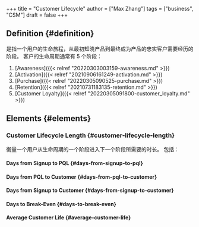 +++
title = "Customer Lifecycle"
author = ["Max Zhang"]
tags = ["business", "CSM"]
draft = false
+++

## Definition {#definition}

是指一个用户的生命旅程，从最初知晓产品到最终成为产品的忠实客户需要经历的阶段。
客户的生命周期通常有 5 个阶段：

1.  [Awareness]({{< relref "20220303003159-awareness.md" >}})
2.  [Activation]({{< relref "20210906161249-activation.md" >}})
3.  [Purchase]({{< relref "20220305090525-purchase.md" >}})
4.  [Retention]({{< relref "20210731183135-retention.md" >}})
5.  [Customer Loyalty]({{< relref "20220305091800-customer_loyalty.md" >}})


## Elements {#elements}


### Customer Lifecycle Length {#customer-lifecycle-length}

衡量一个用户从生命周期的一个阶段进入下一个阶段所需要的时长。
包括：


#### Days from Signup to PQL {#days-from-signup-to-pql}


#### Days from PQL to Customer {#days-from-pql-to-customer}


#### Days from Signup to Customer {#days-from-signup-to-customer}


#### Days to Break-Even {#days-to-break-even}


#### Average Customer Life {#average-customer-life}

